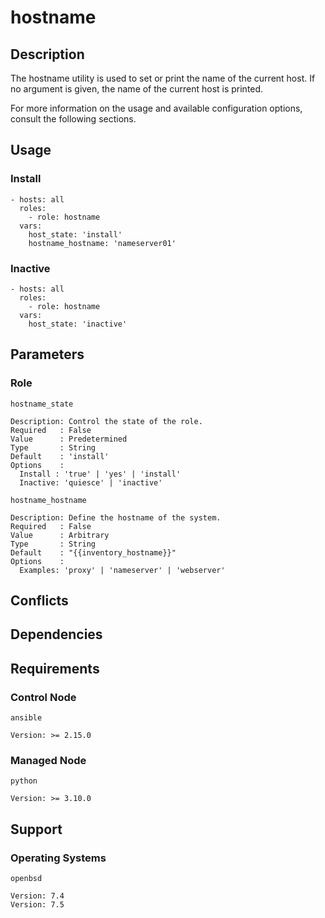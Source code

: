 # hostname

## Description

The hostname utility is used to set or print the name of the current host.
If no argument is given, the name of the current host is printed.

For more information on the usage and available configuration options,
consult the following sections.

## Usage

### Install

```
- hosts: all
  roles:
    - role: hostname
  vars:
    host_state: 'install'
    hostname_hostname: 'nameserver01'
```

### Inactive

```
- hosts: all
  roles:
    - role: hostname
  vars:
    host_state: 'inactive'
```

## Parameters

### Role

`hostname_state`

    Description: Control the state of the role.
    Required   : False
    Value      : Predetermined
    Type       : String
    Default    : 'install'
    Options    :
      Install : 'true' | 'yes' | 'install'
      Inactive: 'quiesce' | 'inactive'

`hostname_hostname`

    Description: Define the hostname of the system.
    Required   : False
    Value      : Arbitrary
    Type       : String
    Default    : "{{inventory_hostname}}"
    Options    :
      Examples: 'proxy' | 'nameserver' | 'webserver'

## Conflicts

## Dependencies

## Requirements

### Control Node

`ansible`

    Version: >= 2.15.0

### Managed Node

`python`

    Version: >= 3.10.0

## Support

### Operating Systems

`openbsd`

    Version: 7.4
    Version: 7.5
